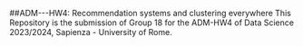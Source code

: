 ##ADM---HW4: Recommendation systems and clustering everywhere
This Repository is the submission of Group 18 for the ADM-HW4 of Data Science 2023/2024, Sapienza - University of Rome.
